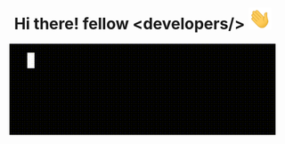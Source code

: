 <h1 align="center"> Hi there! fellow &ltdevelopers/&gt <img src="https://github.com/kiiirtiiii/kiiirtiiii/blob/main/gif/Hi.gif" width="40px"> </h1>

<div align="center"><img src="https://github.com/kiiirtiiii/kiiirtiiii/blob/main/gif/kirt_sharma.gif"></div>
<!--
**kiiirtiiii/kiiirtiiii** is a ✨ _special_ ✨ repository because its `README.md` (this file) appears on your GitHub profile.

Here are some ideas to get you started:

- 🔭 I’m currently working on ...
- 🌱 I’m currently learning ...
- 👯 I’m looking to collaborate on ...
- 🤔 I’m looking for help with ...
- 💬 Ask me about ...
- 📫 How to reach me: ...
- 😄 Pronouns: ...
- ⚡ Fun fact: ...
-->
